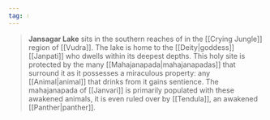 ```yaml
---
tag: 💧
---
```

> **Jansagar Lake** sits in the southern reaches of in the [[Crying Jungle]] region of [[Vudra]]. The lake is home to the [[Deity|goddess]] [[Janpati]] who dwells within its deepest depths. This holy site is protected by the many [[Mahajanapada|mahajanapadas]] that surround it as it possesses a miraculous property: any [[Animal|animal]] that drinks from it gains sentience. The mahajanapada of [[Janvari]] is primarily populated with these awakened animals, it is even ruled over by [[Tendula]], an awakened [[Panther|panther]].








